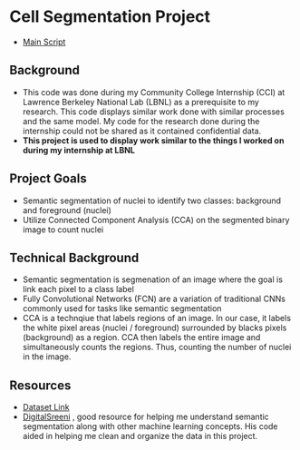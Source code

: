 # Cell Segmentation Project
- [Main Script](/cell_segmentation.ipynb)
## Background
- This code was done during my Community College Internship (CCI) at Lawrence Berkeley National Lab (LBNL) as a prerequisite to my research. This code displays similar work done with similar processes and the same model. My code for the research done during the internship could not be shared as it contained confidential data.
- **This project is used to display work similar to the things I worked on during my internship at LBNL**
## Project Goals
- Semantic segmentation of nuclei to identify two classes: background and foreground (nuclei)
- Utilize Connected Component Analysis (CCA) on the segmented binary image to count nuclei
## Technical Background
- Semantic segmentation is segmenation of an image where the goal is link each pixel to a class label
- Fully Convolutional Networks (FCN) are a variation of traditional CNNs commonly used for tasks like semantic segmentation
- CCA is a technqiue that labels regions of an image. In our case, it labels the white pixel areas (nuclei / foreground) surrounded by blacks pixels (background) as a region. CCA then labels the entire image and simultaneously counts the regions. Thus, counting the number of nuclei in the image.
## Resources
- [Dataset Link](https://www.kaggle.com/c/data-science-bowl-2018/data)
- [DigitalSreeni](https://www.youtube.com/channel/UC34rW-HtPJulxr5wp2Xa04w) , good resource for helping me understand semantic segmentation along with other machine learning concepts. His code aided in helping me clean and organize the data in this project. 
